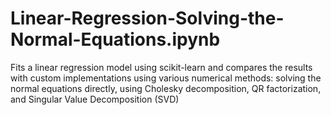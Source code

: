 # Linear-Regression-Solving-the-Normal-Equations.ipynb
Fits a linear regression model using scikit-learn and compares the results with custom implementations using various numerical methods: solving the normal equations directly, using Cholesky decomposition, QR factorization, and Singular Value Decomposition (SVD)
